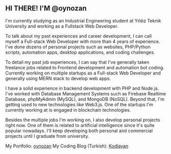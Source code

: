 ## **HI THERE! I'M @oynozan**

I'm currently studying as an Industrial Engineering student at Yıldız Teknik University and working as a Fullstack Web Developer.

To talk about my past experiences and career development, I can call myself a Full-stack Web Developer with more than 4 years of experience. I've done dozens of personal projects such as websites, PHP/Python scripts, automation apps, desktop applications, and coding challenges.

To detail my past job experiences, I can say that I've generally taken freelance jobs related to Frontend development and automation bot coding. Currently working on multiple startups as a Full-stack Web Developer and generally using MERN stack to develop web apps.

I have a solid experience in backend development with PHP and Node.js. I've worked with Database Management Systems such as Firebase Realtime Database, phpMyAdmin (MySQL), and MongoDB (NoSQL). Beyond that, I'm getting used to new technologies like Web3.js. One of the startups I'm currently working at is engaged in blockchain technologies.

Besides the multiple jobs I'm working on, I also develop personal projects right now. One of them is related to artificial intelligence since it's quite popular nowadays. I'll keep developing both personal and commercial projects until I graduate from university.

My Portfolio: [oynozan](https://oynozan.com/)
My Coding Blog (Turkish): [Kodlayan](https://www.kodlayan.com/)
